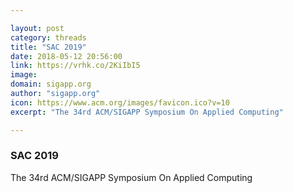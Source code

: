 ```yaml
---

layout: post
category: threads
title: "SAC 2019"
date: 2018-05-12 20:56:00
link: https://vrhk.co/2KiIbI5
image: 
domain: sigapp.org
author: "sigapp.org"
icon: https://www.acm.org/images/favicon.ico?v=10
excerpt: "The 34rd ACM/SIGAPP Symposium On Applied Computing"

---
```


### SAC 2019

The 34rd ACM/SIGAPP Symposium On Applied Computing